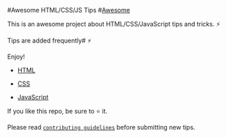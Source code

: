 #Awesome HTML/CSS/JS Tips #[Awesome][awesome-badge]

This is an awesome project about HTML/CSS/JavaScript tips and tricks. ⚡

Tips are added frequently# ⚡

Enjoy!

- [HTML](HTML.md)

- [CSS](CSS.md)

- [JavaScript](JAVASCRIPT.md)

If you like this repo, be sure to ⭐ it.

Please read [`contributing guidelines`](./CONTRIBUTING.md) before submitting new tips.

[awesome-badge]: https://cdn.rawgit.com/sindresorhus/awesome/d7305f38d29fed78fa85652e3a63e154dd8e8829/media/badge.svg  